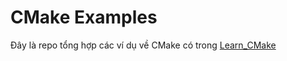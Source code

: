 # CMake Examples

Đây là repo tổng hợp các ví dụ về CMake có trong [Learn_CMake](https://github.com/davuongnguyen/Learn_CMake.git)
